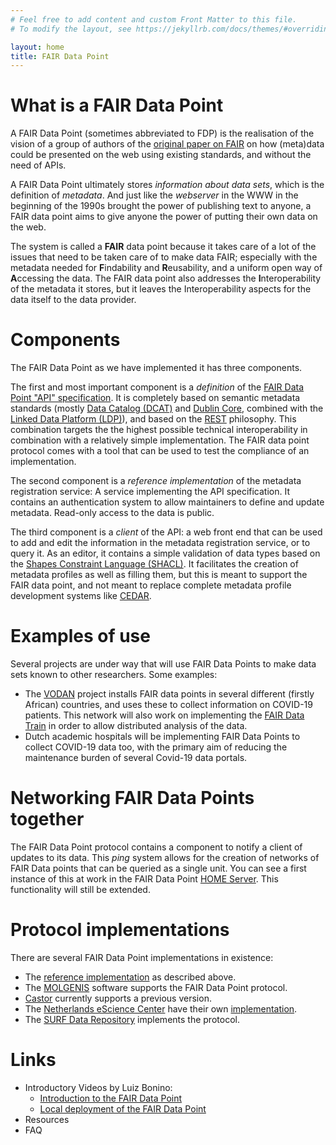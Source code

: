 ```yaml
---
# Feel free to add content and custom Front Matter to this file.
# To modify the layout, see https://jekyllrb.com/docs/themes/#overriding-theme-defaults

layout: home
title: FAIR Data Point
--- 
```

# What is a FAIR Data Point
A FAIR Data Point (sometimes abbreviated to FDP) is the realisation of the vision of a group of authors of the [original paper on FAIR](https://doi.org/10.1038/sdata.2016.18) on how (meta)data could be presented on the web using existing standards, and without the need of APIs.

A FAIR Data Point ultimately stores _information about data sets_, which is the definition of _metadata_. And just like the _webserver_ in the WWW in the beginning of the 1990s brought the power of publishing text to anyone, a FAIR data point aims to give anyone the power of putting their own data on the web.

The system is called a **FAIR** data point because it takes care of a lot of the issues that need to be taken care of to make data FAIR; especially with the metadata needed for **F**indability and **R**eusability, and a uniform open way of **A**ccessing the data. The FAIR data point also addresses the **I**nteroperability of the metadata it stores, but it leaves the Interoperability aspects for the data itself to the data provider.

# Components
The FAIR Data Point as we have implemented it has three components.

The first and most important component is a _definition_ of the [FAIR Data Point "API" specification](https://specs.fairdatapoint.org/). It is completely based on semantic metadata standards (mostly [Data Catalog (DCAT)](https://www.w3.org/TR/vocab-dcat-2/) and [Dublin Core](https://dublincore.org/), combined with the [Linked Data Platform (LDP)](https://www.w3.org/TR/ldp/)), and based on the [REST](https://en.wikipedia.org/wiki/Representational_state_transfer) philosophy. This combination targets the the highest possible technical interoperability in combination with a relatively simple implementation. The FAIR data point protocol comes with a tool that can be used to test the compliance of an implementation.

The second component is a _reference implementation_ of the metadata registration service: A service implementing the API specification. It contains an authentication system to allow maintainers to define and update metadata. Read-only access to the data is public.

The third component is a _client_ of the API: a web front end that can be used to add and edit the information in the metadata registration service, or to query it. As an editor, it contains a simple validation of data types based on the [Shapes Constraint Language (SHACL)](https://www.w3.org/TR/shacl/). It facilitates the creation of metadata profiles as well as filling them, but this is meant to support the FAIR data point, and not meant to replace complete metadata profile development systems like [CEDAR](https://metadatacenter.org/).

# Examples of use
Several projects are under way that will use FAIR Data Points to make data sets known to other researchers. Some examples:
* The [VODAN](https://www.vodan-totafrica.info/about-vodan) project installs FAIR data points in several different (firstly African) countries, and uses these to collect information on COVID-19 patients. This network will also work on implementing the [FAIR Data Train](https://personalhealthtrain.org/) in order to allow distributed analysis of the data.
* Dutch academic hospitals will be implementing FAIR Data Points to collect COVID-19 data too, with the primary aim of reducing the maintenance burden of several Covid-19 data portals.

# Networking FAIR Data Points together
The FAIR Data Point protocol contains a component to notify a client of updates to its data. This _ping_ system allows for the creation of networks of FAIR Data points that can be queried as a single unit. You can see a first instance of this at work in the FAIR Data Point [HOME Server](https://home.fairdatapoint.org/). This functionality will still be extended.

# Protocol implementations
There are several FAIR Data Point implementations in existence:
* The [reference implementation](https://github.com/FAIRDataTeam/FAIRDataPoint) as described above.
* The [MOLGENIS](https://www.molgenis.org) software supports the FAIR Data Point protocol.
* [Castor](https://www.castoredc.com) currently supports a previous version.
* The [Netherlands eScience Center](https://www.esciencecenter.nl) have their own [implementation](https://github.com/NLeSC/fairdatapoint).
* The [SURF Data Repository](https://repository.surfsara.nl) implements the protocol.

<!--- DANS? And how far are we with DataVerse? -->

# Links
* Introductory Videos by Luiz Bonino:
    * [Introduction to the FAIR Data Point](https://www.youtube.com/watch?v=PtS_ek7BXSA)
    * [Local deployment of the FAIR Data Point](https://www.youtube.com/watch?v=rN_IVwppL_E)
* Resources
* FAQ

